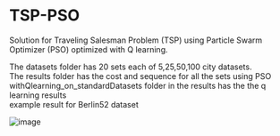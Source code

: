 # TSP-PSO
Solution for Traveling Salesman Problem (TSP) using Particle Swarm Optimizer (PSO) optimized with Q learning.

The datasets folder has 20 sets each of 5,25,50,100 city datasets.<br>
The results folder has the cost and sequence for all the sets using PSO <br>
withQlearning_on_standardDatasets folder in the results has the the q learning results <br>
example result for Berlin52 dataset


![image](https://github.com/user-attachments/assets/b10e9611-11d4-4cb9-9c57-a090032d7176)
